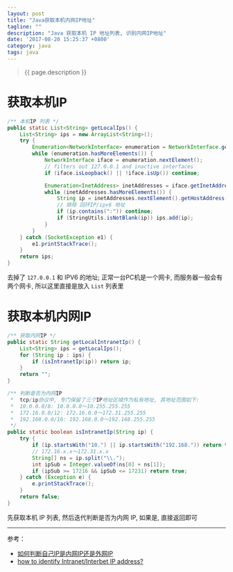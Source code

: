 ```yaml
---
layout: post
title: "Java获取本机内网IP地址"
tagline: ""
description: "Java 获取本机 IP 地址列表, 识别内网IP地址"
date: '2017-08-20 15:25:37 +0800'
category: java
tags: java
---
```

> {{ page.description }}

# 获取本机IP
```java
/** 本机IP 列表 */
public static List<String> getLocalIps() {
    List<String> ips = new ArrayList<String>();
    try {
        Enumeration<NetworkInterface> enumeration = NetworkInterface.getNetworkInterfaces();
        while (enumeration.hasMoreElements()) {
            NetworkInterface iface = enumeration.nextElement();
            // filters out 127.0.0.1 and inactive interfaces
            if (iface.isLoopback() || !iface.isUp()) continue;

            Enumeration<InetAddress> inetAddresses = iface.getInetAddresses();
            while (inetAddresses.hasMoreElements()) {
                String ip = inetAddresses.nextElement().getHostAddress();
                // 排除 回环IP/ipv6 地址
                if (ip.contains(":")) continue;
                if (StringUtils.isNotBlank(ip)) ips.add(ip);
            }
        }
    } catch (SocketException e1) {
        e1.printStackTrace();
    }
    return ips;
}
```

去掉了 `127.0.0.1` 和 IPV6 的地址; 正常一台PC机是一个网卡, 而服务器一般会有两个网卡, 所以这里直接是放入 `List` 列表里


# 获取本机内网IP
```java
/** 获取内网IP */
public static String getLocalIntranetIp() {
    List<String> ips = getLocalIps();
    for (String ip : ips) {
        if (isIntranetIp(ip)) return ip;
    }
    return "";
}

/** 判断是否为内网IP
 *  tcp/ip协议中, 专门保留了三个IP地址区域作为私有地址, 其地址范围如下:
 *  10.0.0.0/8: 10.0.0.0～10.255.255.255
 *  172.16.0.0/12: 172.16.0.0～172.31.255.255
 *  192.168.0.0/16: 192.168.0.0～192.168.255.255
 */
public static boolean isIntranetIp(String ip) {
    try {
        if (ip.startsWith("10.") || ip.startsWith("192.168.")) return true;
        // 172.16.x.x～172.31.x.x
        String[] ns = ip.split("\\.");
        int ipSub = Integer.valueOf(ns[0] + ns[1]);
        if (ipSub >= 17216 && ipSub <= 17231) return true;
    } catch (Exception e) {
        e.printStackTrace();
    }
    return false;
}
```

先获取本机 IP 列表, 然后迭代判断是否为内网 IP, 如果是, 直接返回即可

---
参考：
- [如何判断自己IP是内网IP还是外网IP](http://blog.csdn.net/wqf363/article/details/1434051)
- [how to identify Intranet/Interbet IP address? ](https://coderanch.com/t/206200/java/identify-Intranet-Interbet-IP-address)

